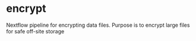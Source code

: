 # encrypt

Nextflow pipeline for encrypting data files. Purpose is to encrypt large files for safe
off-site storage

